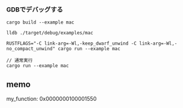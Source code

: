 ### GDBでデバッグする


```
cargo build --example mac

lldb ./target/debug/examples/mac

RUSTFLAGS="-C link-arg=-Wl,-keep_dwarf_unwind -C link-arg=-Wl,-no_compact_unwind" cargo run --example mac
```

```
// 通常実行
cargo run --example mac
```

## memo
my_function: 0x0000000100001550
